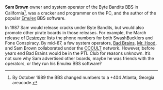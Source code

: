 **Sam Brown** owner and system operator of the Byte Bandits BBS in California[^1], was a cracker and programmer on the PC, and the author of the popular [Emulex](https://demozoo.org/bbs/tagged/emulex-bbs/) BBS software.

In 1987 Sam would release cracks under Byte Bandits, but would also promote other pirate boards in those releases. For example, the March release of [Destroyer](/f/a6222ce) lists the phone numbers for both SwashBucklers and Fone Conspiracy. By mid-87, a few system operators, [Bad Brains](https://demozoo.org/bbs/3995/), [Mr. Hood](https://demozoo.org/bbs/12534/), and Sam Brown collaborated under the [OCCULT](/g/occult-network) network. However, before years end Bad Brains would be in the PTL Club for reasons unknown. It’s not sure why Sam advertised other boards, maybe he was friends with the operators, or they run his Emulex BBS software?

[^1]: By October 1989 the BBS changed numbers to a +404 Atlanta, Georgia areacode.
